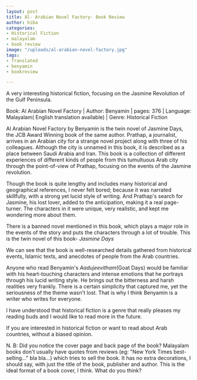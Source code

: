 ```yaml
---
layout: post
title: Al- Arabian Novel Factory- Book Review
author: hiba
categories:
- Historical Fiction
- malayalam
- book review
image: "/uploads/al-arabian-novel-factory.jpg"
tags:
- Translated
- benyamin
- bookreview

---
```

A very interesting historical fiction, focusing on the Jasmine Revolution of the Gulf Peninsula.

Book: Al Arabian Novel Factory | Author: Benyamin | pages: 376 | Language: Malayalam( English translation available) | Genre: Historical Fiction

Al Arabian Novel Factory by Benyamin is the twin novel of Jasmine Days, the JCB Award Winning book of the same author. Prathap, a journalist, arrives in an Arabian city for a strange novel project along with three of his colleagues. Although the city is unnamed in this book, it is described as a place between Saudi Arabia and Iran. This book is a collection of different experiences of different kinds of people from this tumultuous Arab city through the point-of-view of Prathap, focusing on the events of the Jasmine revolution.

Though the book is quite lengthy and includes many historical and geographical references, I never felt bored; because it was narrated skillfully, with a strong yet lucid style of writing. And Prathap's search for Jasmine, his lost lover, added to the anticipation, making it a real page-turner. The characters in it were unique, very realistic, and kept me wondering more about them.

There is a banned novel mentioned in this book, which plays a major role in the events of the story and puts the characters through a lot of trouble. This is the twin novel of this book- _Jasmine Days_

We can see that the book is well-researched details gathered from historical events, Islamic texts, and anecdotes of people from the Arab countries.

Anyone who read Benyamin's _Aadujeevitham_(Goat Days) would be familiar with his heart-touching characters and intense emotions that he portrays through his lucid writing style. He brings out the bitterness and harsh realities very frankly. There is a certain simplicity that captured me, yet the seriousness of the theme wasn't lost. That is why I think Benyamin is a writer who writes for everyone.

I have understood that historical fiction is a genre that really pleases my reading buds and I would like to read more in the future.

If you are interested in historical fiction or want to read about Arab countries, without a biased opinion.

N. B: Did you notice the cover page and back page of the book? Malayalam books don't usually have quotes from reviews (eg: "New York Times best-selling..." bla bla...) which tries to sell the book. It has no extra decorations, I should say, with just the title of the book, publisher and author. This is the ideal format of a book cover, I think. What do you think?